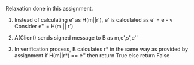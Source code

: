 Relaxation done in this assignment.
1)	Instead of calculating e' as H(m||r'), e' is calculated as e' = e - v
	Consider e'' = H(m || r')

2)	A(Client) sends signed message to B as m,e',s',e''

3)	In verification process, B calculates r* in the same way as provided by assignment
	if H(m||r*) == e'' 
	then	return True
	else	return False
 

